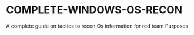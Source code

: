 # COMPLETE-WINDOWS-OS-RECON
A complete guide on tactics to recon Os information for red team Purposes 

